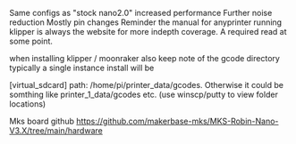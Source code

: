 Same configs as "stock nano2.0" increased performance Further noise reduction Mostly pin changes Reminder the manual for anyprinter running klipper is always the website 
for more indepth coverage. A required read at some point. 

when installing klipper / moonraker also keep note of the gcode directory  typically a single instance install will be 

[virtual_sdcard]
path: /home/pi/printer_data/gcodes.   Otherwise it could be somthing like printer_1_data/gcodes etc. (use winscp/putty to view folder locations)


Mks board github 
https://github.com/makerbase-mks/MKS-Robin-Nano-V3.X/tree/main/hardware
